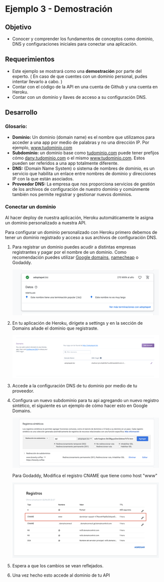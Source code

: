 # Ejemplo 3 - Demostración

## Objetivo

- Conocer y comprender los fundamentos de conceptos como dominio, DNS y configuraciones iniciales para conectar una aplicación.

## Requerimientos

- Este ejemplo se mostrará como una <b>demostración</b> por parte del experto. ( En caso de que cuentes con un dominio personal, pudes intentar llevarlo a cabo. )
- Contar con el código de la API en una cuenta de Github y una cuenta en Heroku.
- Contar con un dominio y llaves de acceso a su configuración DNS. 

## Desarrollo

### Glosario:

- **Dominio:** Un dominio (domain name) es el nombre que utilizamos para acceder a una app por medio de palabras y no una dirección IP. Por ejemplo, www.tudominio.com
- **Subdominio:** un dominio base como [tudominio.com](http://tudominio.com) puede tener prefijos cómo [dany.tudominio.com](http://dany.tudominio.com) o el mismo www.tudominio.com. Estos pueden ser referidos a una app totalmente diferente.
- **DNS:** (Domain Name System) o sistema de nombres de dominio, es un servicio que habilita un enlace entre nombres de dominio y direcciones IP con la que están asociados.
- **Proveedor DNS:** La empresa que nos proporciona servicios de gestión de los archivos de configuración de nuestro dominio y comúnmente también nos permite registrar y gestionar nuevos dominios.

### Conectar un dominio

Al hacer deploy de nuestra aplicación, Heroku automáticamente le asigna un dominio personalizado a nuestra API.

Para configurar un dominio personalizado con Heroku primero debemos de tener un dominio registrado y acceso a sus archivos de configuración DNS.

1. Para registrar un dominio puedes acudir a distintas empresas registrantes y pagar por el nombre de un dominio. Como recomendación puedes utilizar [Google domains](https://domains.google.com/), [namecheap](https://www.namecheap.com/) o Godaddy.

    ![img/Untitled.png](img/Untitled.png)

2. En tu aplicación de Heroku, dirígete a settings y en la sección de Domains añade el dominio que registraste.

    ![img/Untitled%201.png](img/Untitled%201.png)

3. Accede a la configuración DNS de tu dominio por medio de tu proveedor.
4. Configura un nuevo subdominio para tu api agregando un nuevo registro sintético, el siguiente es un ejemplo de cómo hacer esto en Google Domains.

    ![img/Screen_Shot_2020-06-22_at_23.35.16.png](img/Screen_Shot_2020-06-22_at_23.35.16.png)

    Para Godaddy, Modifica el registro CNAME que tiene como host "www"

    ![img/Screen_Shot_2020-06-22_at_22.28.47.png](img/Screen_Shot_2020-06-22_at_22.28.47.png)

5. Espera a que los cambios se vean reflejados.
6. Una vez hecho esto accede al dominio de tu API
